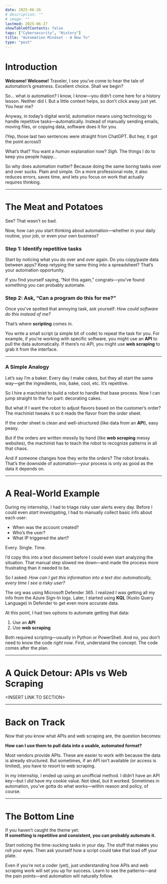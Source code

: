```yaml
---
date: 2025-06-26
# description: ""
# image: ""
lastmod: 2025-06-27
showTableOfContents: false
tags: ["Cybersecurity", "History"]
title: "Automation Mindset - A How To"
type: "post"
---
```


# Introduction

**Welcome! Welcome!** Traveler, I see you’ve come to hear the tale of automation’s greatness. Excellent choice. Shall we begin?

So… what *is* automation? I know, I know—you didn’t come here for a history lesson. Neither did I. But a little context helps, so don’t click away just yet. You hear me?

Anyway, in today’s digital world, automation means using technology to handle repetitive tasks—automatically. Instead of manually sending emails, moving files, or copying data, software does it for you.

(Yep, those last two sentences were straight from ChatGPT. But hey, it got the point across!)

What’s that? You want a *human* explanation now? *Sigh.* The things I do to keep you people happy…

So why does automation matter? Because doing the same boring tasks over and over sucks. Plain and simple. On a more professional note, it also reduces errors, saves time, and lets you focus on work that actually requires thinking.

---

# The Meat and Potatoes

See? That wasn’t so bad.

Now, how can *you* start thinking about automation—whether in your daily routine, your job, or even your own business?

### Step 1: Identify repetitive tasks

Start by noticing what you do over and over again. Do you copy/paste data between apps? Keep retyping the same thing into a spreadsheet? That’s your automation opportunity.

If you find yourself saying, “Not this again,” congrats—you’ve found something you can probably automate.

### Step 2: Ask, “Can a program do this for me?”

Once you've spotted that annoying task, ask yourself: *How could software do this instead of me?*

That’s where **scripting** comes in.

You write a small script (a simple bit of code) to repeat the task for you. For example, if you're working with specific software, you might use an **API** to pull the data automatically. If there’s no API, you might use **web scraping** to grab it from the interface.

---

### A Simple Analogy

Let’s say I’m a baker. Every day I make cakes, but they all start the same way—get the ingredients, mix, bake, cool, etc. It’s repetitive.

So I hire a machinist to build a robot to handle that base process. Now I can jump straight to the fun part: decorating cakes.

But what if I want the robot to adjust flavors based on the customer’s order? The machinist tweaks it so it reads the flavor from the order sheet.

If the order sheet is clean and well-structured (like data from an **API**), easy peasy.

But if the orders are written messily by hand (like **web scraping** messy websites), the machinist has to teach the robot to recognize patterns in all that chaos.

And if someone changes how they write the orders? The robot breaks. That’s the downside of automation—your process is only as good as the data it depends on.

---

# A Real-World Example

During my internship, I had to triage risky user alerts every day. Before I could even *start* investigating, I had to manually collect basic info about each user:

- When was the account created?
- Who’s the user?
- What IP triggered the alert?

Every. Single. Time.

I’d copy this into a text document before I could even start analyzing the situation. That manual step slowed me down—and made the process more frustrating than it needed to be.

So I asked: *How can I get this information into a text doc automatically, every time I see a risky user?*

The org was using Microsoft Defender 365. I realized I was getting all my info from the Azure Sign-In logs. Later, I started using **KQL** (Kusto Query Language) in Defender to get even more accurate data.

At this point, I had two options to automate getting that data:
1. Use an **API**
2. Use **web scraping**

Both required scripting—usually in Python or PowerShell. And no, you don’t need to know the code *right now*. First, understand the concept. The code comes after the plan.

---

# A Quick Detour: APIs vs Web Scraping

\<INSERT LINK TO SECTION\>

---

# Back on Track

Now that you know what APIs and web scraping are, the question becomes:

**How can I use them to pull data into a usable, automated format?**

Most vendors provide APIs. These are easier to work with because the data is already structured. But sometimes, if an API isn’t available (or access is limited), you have to resort to web scraping.

In my internship, I ended up using an unofficial method. I didn’t have an API key—but I *did* have my cookie value. Not ideal, but it worked. Sometimes in automation, you’ve gotta do what works—within reason and policy, of course.

---

# The Bottom Line

If you haven’t caught the theme yet:  
**If something is repetitive and consistent, you can probably automate it.**

Start noticing the time-sucking tasks in your day. The stuff that makes you roll your eyes. Then ask yourself how a script could take that load off your plate.

Even if you’re not a coder (yet), just understanding how APIs and web scraping work will set you up for success. Learn to see the patterns—and the pain points—and automation will naturally follow.